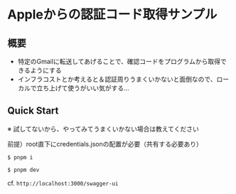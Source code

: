 # Appleからの認証コード取得サンプル

## 概要
- 特定のGmailに転送してあげることで、確認コードをプログラムから取得できるようにする
- インフラコストとか考えると＆認証周りうまくいかないと面倒なので、ローカルで立ち上げて使うがいい気がする...

## Quick Start
※ 試してないから、やってみてうまくいかない場合は教えてください

前提）root直下にcredentials.jsonの配置が必要（共有する必要あり）

```
$ pnpm i

$ pnpm dev
```

cf. `http://localhost:3000/swagger-ui`
